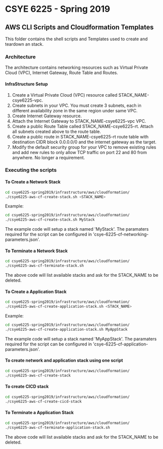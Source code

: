 # CSYE 6225 - Spring 2019

## AWS CLI Scripts and Cloudformation Templates
This folder contains the shell scripts and Templates used to create and teardown an stack.

### Architecture 
The architecture contains networking resources such as Virtual Private Cloud (VPC), Internet Gateway, Route Table and Routes.

#### InfraStructure Setup

1. Create a Virtual Private Cloud (VPC) resource called STACK_NAME-csye6225-vpc.
2. Create subnets in your VPC. You must create 3 subnets, each in different availability zone in the same region under same VPC.
3. Create Internet Gateway resource.
4. Attach the Internet Gateway to STACK_NAME-csye6225-vpc VPC.
5. Create a public Route Table called STACK_NAME-csye6225-rt. Attach all subnets created above to the route table.
6. Create a public route in STACK_NAME-csye6225-rt route table with destination CIDR block 0.0.0.0/0 and the internet gateway as the target.
7. Modify the default security group for your VPC to remove existing rules and add new rules to only allow TCP traffic on port 22 and 80 from anywhere. No longer a requirement.

### Executing the scripts
#### To Create a Network Stack


```bash
cd csye6225-spring2019/infrastructure/aws/cloudformation/
./csye6225-aws-cf-create-stack.sh <STACK_NAME>
```
Example:

```bash
cd csye6225-spring2019/infrastructure/aws/cloudformation/
./csye6225-aws-cf-create-stack.sh MyStack
```

The example code will setup a stack named 'MyStack'. The paramaters required for the script can be configured in 'csye-6225-cf-networking-parameters.json'.

#### To Terminate a Network Stack

```bash
cd csye6225-spring2019/infrastructure/aws/cloudformation/
./csye6225-aws-cf-terminate-stack.sh
```

The above code will list available stacks and ask for the STACK_NAME to be deleted.


#### To Create a Application Stack

```bash
cd csye6225-spring2019/infrastructure/aws/cloudformation/
./csye6225-aws-cf-create-application-stack.sh <STACK_NAME>
```
Example:

```bash
cd csye6225-spring2019/infrastructure/aws/cloudformation/
./csye6225-aws-cf-create-application-stack.sh MyAppStack
```

The example code will setup a stack named 'MyAppStack'. The paramaters required for the script can be configured in 'csye-6225-cf-application-parameters.json'.

#### To create network and application stack using one script

```bash
cd csye6225-spring2019/infrastructure/aws/cloudformation/
./csye6225-aws-cf-create-stack
```
#### To create CICD stack

```bash
cd csye6225-spring2019/infrastructure/aws/cloudformation/
./csye6225-aws-cf-create-cicd-stack
```

#### To Terminate a Application Stack

```bash
cd csye6225-spring2019/infrastructure/aws/cloudformation/
./csye6225-aws-cf-terminate-application-stack.sh
```

The above code will list available stacks and ask for the STACK_NAME to be deleted.

